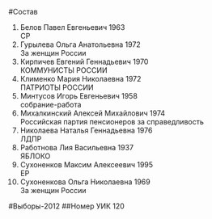 #Состав
1. Белов Павел Евгеньевич 1963   
    СР
2. Гурылева Ольга Анатольевна 1972   
    За женщин России
3. Кирпичев Евгений Геннадьевич 1970   
    КОММУНИСТЫ РОССИИ
4. Клименко Мария Николаевна 1972   
    ПАТРИОТЫ РОССИИ
5. Минтусов Игорь Евгеньевич 1958   
    собрание-работа
6. Михалкинский Алексей Михайлович 1974   
    Российская партия пенсионеров за справедливость
7. Николаева Наталья Геннадьевна 1976   
    ЛДПР
8. Работнова Лия Васильевна 1937   
    ЯБЛОКО
9. Сухоненков Максим Алексеевич 1995   
    ЕР
10. Сухоненкова Ольга Николаевна 1969   
    За женщин России

#Выборы-2012
##Номер УИК
120